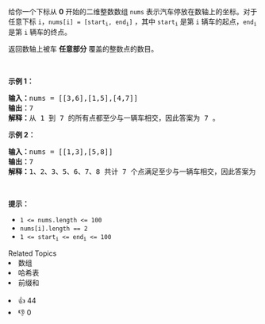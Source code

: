 <p>给你一个下标从 <strong>0</strong> 开始的二维整数数组 <code>nums</code> 表示汽车停放在数轴上的坐标。对于任意下标 <code>i</code>，<code>nums[i] = [start<sub>i</sub>, end<sub>i</sub>]</code> ，其中 <code>start<sub>i</sub></code> 是第 <code>i</code> 辆车的起点，<code>end<sub>i</sub></code> 是第 <code>i</code> 辆车的终点。</p>

<p>返回数轴上被车 <strong>任意部分</strong> 覆盖的整数点的数目。</p>

<p>&nbsp;</p>

<p><strong class="example">示例 1：</strong></p>

<pre>
<strong>输入：</strong>nums = [[3,6],[1,5],[4,7]]
<strong>输出：</strong>7
<strong>解释：</strong>从 1 到 7 的所有点都至少与一辆车相交，因此答案为 7 。
</pre>

<p><strong class="example">示例 2：</strong></p>

<pre>
<strong>输入：</strong>nums = [[1,3],[5,8]]
<strong>输出：</strong>7
<strong>解释：</strong>1、2、3、5、6、7、8 共计 7 个点满足至少与一辆车相交，因此答案为 7 。
</pre>

<p>&nbsp;</p>

<p><strong>提示：</strong></p>

<ul> 
 <li><code>1 &lt;= nums.length &lt;= 100</code></li> 
 <li><code>nums[i].length == 2</code></li> 
 <li><code><font face="monospace">1 &lt;= start<sub>i</sub>&nbsp;&lt;= end<sub>i</sub>&nbsp;&lt;= 100</font></code></li> 
</ul>

<div><div>Related Topics</div><div><li>数组</li><li>哈希表</li><li>前缀和</li></div></div><br><div><li>👍 44</li><li>👎 0</li></div>